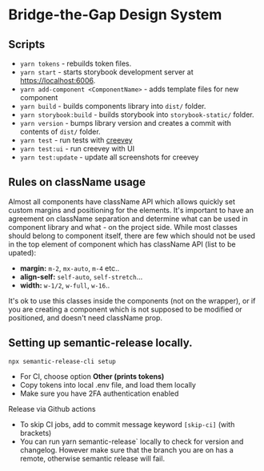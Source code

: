 # Bridge-the-Gap Design System

## Scripts

- `yarn tokens` - rebuilds token files.
- `yarn start` - starts storybook development server at <https://localhost:6006>.
- `yarn add-component <ComponentName>` - adds template files for new component
- `yarn build` - builds components library into `dist/` folder.
- `yarn storybook:build` - builds storybook into `storybook-static/` folder.
- `yarn version` - bumps library version and creates a commit with contents of `dist/` folder.
- `yarn test` - run tests with [creevey](https://github.com/wKich/creevey)
- `yarn test:ui` - run creevey with UI
- `yarn test:update` - update all screenshots for creevey

## Rules on className usage

Almost all components have className API which allows quickly set custom margins and positioning for the elements. It's important to have an agreement on className separation and determine what can be used in component library and what - on the project side. While most classes should belong to component itself, there are few which should not be used in the top element of component which has className API (list to be upated):

- __margin:__ `m-2`, `mx-auto`, `m-4` etc..
- __align-self:__ `self-auto`, `self-stretch`...
- __width:__ `w-1/2`, `w-full`, `w-16`..

It's ok to use this classes inside the components (not on the wrapper), or if you are creating a component which is not supposed to be modified or positioned, and doesn't need className prop.

## Setting up semantic-release locally.

```
npx semantic-release-cli setup
```

- For CI, choose option __Other (prints tokens)__
- Copy tokens into local .env file, and load them locally
- Make sure you have 2FA authentication enabled


Release via Github actions

- To skip CI jobs, add to commit message keyword `[skip-ci]` (with brackets)
- You can run yarn semantic-release` locally to check for version and changelog. However make sure that the branch you are on has a remote, otherwise semantic release will fail.